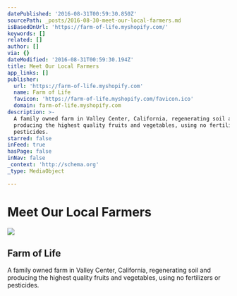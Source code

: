 ```yaml
---
datePublished: '2016-08-31T00:59:30.850Z'
sourcePath: _posts/2016-08-30-meet-our-local-farmers.md
isBasedOnUrl: 'https://farm-of-life.myshopify.com/'
keywords: []
related: []
author: []
via: {}
dateModified: '2016-08-31T00:59:30.194Z'
title: Meet Our Local Farmers
app_links: []
publisher:
  url: 'https://farm-of-life.myshopify.com'
  name: Farm of Life
  favicon: 'https://farm-of-life.myshopify.com/favicon.ico'
  domain: farm-of-life.myshopify.com
description: >-
  A family owned farm in Valley Center, California, regenerating soil and
  producing the highest quality fruits and vegetables, using no fertilizers or
  pesticides.
starred: false
inFeed: true
hasPage: false
inNav: false
_context: 'http://schema.org'
_type: MediaObject

---
```

# Meet Our Local Farmers

<article style=""><img src="https://s3-us-west-2.amazonaws.com/the-grid-img/p/8bb3f3ae8e356bc02f095854c94944a6f4313c06.jpg" /><h1>Farm of Life</h1><p>A family owned farm in Valley Center, California, regenerating soil and producing the highest quality fruits and vegetables, using no fertilizers or pesticides.</p></article>